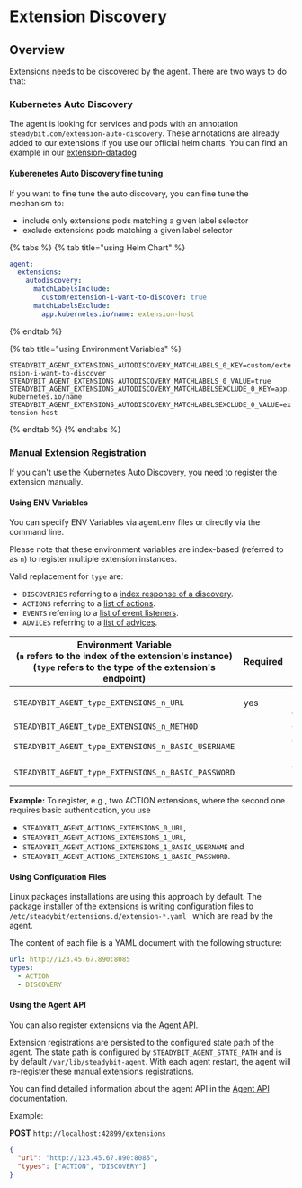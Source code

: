# Extension Discovery

## Overview

Extensions needs to be discovered by the agent. There are two ways to do that:

### Kubernetes Auto Discovery

The agent is looking for services and pods with an annotation `steadybit.com/extension-auto-discovery`. These annotations are already added to our
extensions if you use our official helm charts. You can find an example in our [extension-datadog](https://github.com/steadybit/helm-charts/blob/2c7c40e193fdbe386b10ff08e2547d27d7ac749a/charts/steadybit-extension-datadog/templates/service.yaml#L10-L19)

#### Kuberenetes Auto Discovery fine tuning

If you want to fine tune the auto discovery, you can fine tune the mechanism to:

- include only extensions pods matching a given label selector
- exclude extensions pods matching a given label selector

{% tabs %}
{% tab title="using Helm Chart" %}

```yaml
agent:
  extensions:
    autodiscovery:
      matchLabelsInclude:
        custom/extension-i-want-to-discover: true
      matchLabelsExclude:
        app.kubernetes.io/name: extension-host
```

{% endtab %}

{% tab title="using Environment Variables" %}

`STEADYBIT_AGENT_EXTENSIONS_AUTODISCOVERY_MATCHLABELS_0_KEY=custom/extension-i-want-to-discover`
`STEADYBIT_AGENT_EXTENSIONS_AUTODISCOVERY_MATCHLABELS_0_VALUE=true`
`STEADYBIT_AGENT_EXTENSIONS_AUTODISCOVERY_MATCHLABELSEXCLUDE_0_KEY=app.kubernetes.io/name`
`STEADYBIT_AGENT_EXTENSIONS_AUTODISCOVERY_MATCHLABELSEXCLUDE_0_VALUE=extension-host`

{% endtab %}
{% endtabs %}


### Manual Extension Registration

If you can't use the Kubernetes Auto Discovery, you need to register the extension manually.

#### Using ENV Variables

You can specify ENV Variables via agent.env files or directly via the command line.

Please note that these environment variables are index-based (referred to as `n`) to register multiple extension instances.

Valid replacement for `type` are:
- `DISCOVERIES` referring to a [index response of a discovery](https://github.com/steadybit/discovery-kit/blob/main/docs/discovery-api.md#index-response).
- `ACTIONS` referring to a [list of actions](https://github.com/steadybit/action-kit/blob/main/docs/action-api.md#action-list).
- `EVENTS` referring to a [list of event listeners](https://github.com/steadybit/event-kit/blob/main/docs/event-api.md#event-listeners-list).
- `ADVICES` referring to a [list of advices](https://github.com/steadybit/advice-kit/blob/main/docs/advice-api.md#index-response).

| Environment Variable<br/>(`n` refers to the index of the extension's instance)<br/>(`type` refers to the type of the extension's endpoint) | Required | Description                                                                                                         |
|--------------------------------------------------------------------------------------------------------------------------------------------|----------|---------------------------------------------------------------------------------------------------------------------|
| `STEADYBIT_AGENT_type_EXTENSIONS_n_URL`                                                                                                    | yes      | Fully-qualified URL of the endpoint, e.g., `http://my-extension.steadybit-extension.svc.cluster.local:8080/actions` |
| `STEADYBIT_AGENT_type_EXTENSIONS_n_METHOD`                                                                                                 |          | Optional HTTP method to use. Default: `GET`                                                                         |
| `STEADYBIT_AGENT_type_EXTENSIONS_n_BASIC_USERNAME`                                                                                         |          | Optional basic authentication username to use within HTTP requests.                                                 |
| `STEADYBIT_AGENT_type_EXTENSIONS_n_BASIC_PASSWORD`                                                                                         |          | Optional basic authentication password to use within HTTP requests.                                                 |

**Example:**
To register, e.g., two ACTION extensions, where the second one requires basic authentication, you use
- `STEADYBIT_AGENT_ACTIONS_EXTENSIONS_0_URL`,
- `STEADYBIT_AGENT_ACTIONS_EXTENSIONS_1_URL`,
- `STEADYBIT_AGENT_ACTIONS_EXTENSIONS_1_BASIC_USERNAME` and
- `STEADYBIT_AGENT_ACTIONS_EXTENSIONS_1_BASIC_PASSWORD`.

#### Using Configuration Files

Linux packages installations are using this approach by default. The package installer of the extensions is writing configuration files to `/etc/steadybit/extensions.d/extension-*.yaml ` which are read by the agent.

The content of each file is a YAML document with the following structure:

```yaml
url: http://123.45.67.890:8085
types:
  - ACTION
  - DISCOVERY
```

#### Using the Agent API

You can also register extensions via the [Agent API](agent-api.md).

Extension registrations are persisted to the configured state path of the agent. The state path is configured by `STEADYBIT_AGENT_STATE_PATH` and is by default `/var/lib/steadybit-agent`. With each agent restart, the agent will re-register these manual extensions registrations.

You can find detailed information about the agent API in the [Agent API](agent-api.md) documentation.

Example:

**POST** `http://localhost:42899/extensions`
```json
{
  "url": "http://123.45.67.890:8085",
  "types": ["ACTION", "DISCOVERY"]
}
```
